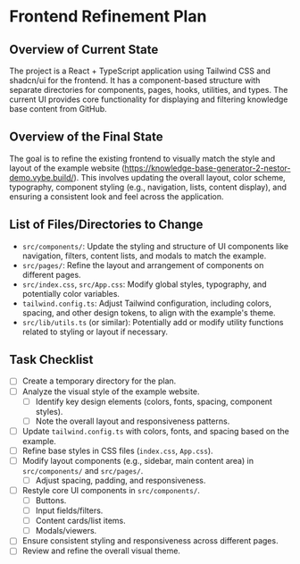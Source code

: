 # Frontend Refinement Plan

## Overview of Current State

The project is a React + TypeScript application using Tailwind CSS and shadcn/ui for the frontend. It has a component-based structure with separate directories for components, pages, hooks, utilities, and types. The current UI provides core functionality for displaying and filtering knowledge base content from GitHub.

## Overview of the Final State

The goal is to refine the existing frontend to visually match the style and layout of the example website (https://knowledge-base-generator-2-nestor-demo.vybe.build/). This involves updating the overall layout, color scheme, typography, component styling (e.g., navigation, lists, content display), and ensuring a consistent look and feel across the application.

## List of Files/Directories to Change

*   `src/components/`: Update the styling and structure of UI components like navigation, filters, content lists, and modals to match the example.
*   `src/pages/`: Refine the layout and arrangement of components on different pages.
*   `src/index.css`, `src/App.css`: Modify global styles, typography, and potentially color variables.
*   `tailwind.config.ts`: Adjust Tailwind configuration, including colors, spacing, and other design tokens, to align with the example's theme.
*   `src/lib/utils.ts` (or similar): Potentially add or modify utility functions related to styling or layout if necessary.

## Task Checklist

- [ ] Create a temporary directory for the plan.
- [ ] Analyze the visual style of the example website.
  - [ ] Identify key design elements (colors, fonts, spacing, component styles).
  - [ ] Note the overall layout and responsiveness patterns.
- [ ] Update `tailwind.config.ts` with colors, fonts, and spacing based on the example.
- [ ] Refine base styles in CSS files (`index.css`, `App.css`).
- [ ] Modify layout components (e.g., sidebar, main content area) in `src/components/` and `src/pages/`.
  - [ ] Adjust spacing, padding, and responsiveness.
- [ ] Restyle core UI components in `src/components/`.
  - [ ] Buttons.
  - [ ] Input fields/filters.
  - [ ] Content cards/list items.
  - [ ] Modals/viewers.
- [ ] Ensure consistent styling and responsiveness across different pages.
- [ ] Review and refine the overall visual theme. 